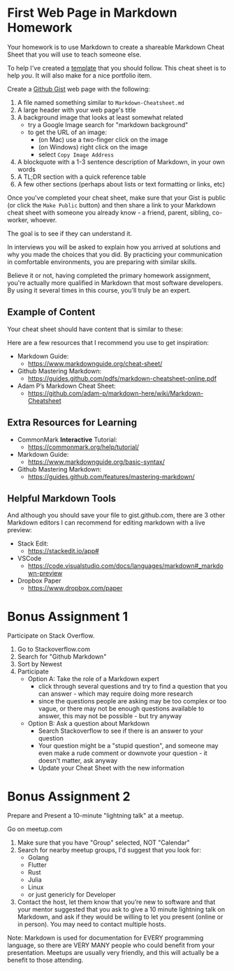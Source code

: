 # First Web Page in Markdown Homework

Your homework is to use Markdown to create a shareable Markdown Cheat Sheet that you will use to teach someone else.

To help I've created a [template](001-Markdown-Homework-Template.png) that you should follow. This cheat sheet is to help _you_. It will also make for a nice portfolio item.

Create a [Github Gist](https://gist.github.com) web page with the following:

1. A file named something similar to `Markdown-Cheatsheet.md`
2. A large header with your web page's title
3. A background image that looks at least somewhat related
    - try a Google Image search for "markdown background"
    - to get the URL of an image:
        - (on Mac) use a two-finger click on the image
        - (on Windows) right click on the image
        - select `Copy Image Address`
4. A blockquote with a 1-3 sentence description of Markdown, in your own words
5. A TL;DR section with a quick reference table
6. A few other sections (perhaps about lists or text formatting or links, etc)

Once you've completed your cheat sheet, make sure that your Gist is public (or click the `Make Public` button) and then share a link to your Markdown cheat sheet with someone you already know - a friend, parent, sibling, co-worker, whoever.

The goal is to see if they can understand it.

In interviews you will be asked to explain how you arrived at solutions and why you made the choices that you did.
By practicing your communication in comfortable environments, you are preparing with similar skills.

Believe it or not, having completed the primary homework assignment, you're actually more qualified in Markdown that most software developers. By using it several times in this course, you’ll truly be an expert.

## Example of Content

Your cheat sheet should have content that is similar to these:

Here are a few resources that I recommend you use to get inspiration:

- Markdown Guide:
    - https://www.markdownguide.org/cheat-sheet/
- Github Mastering Markdown:
    - https://guides.github.com/pdfs/markdown-cheatsheet-online.pdf
- Adam P’s Markdown Cheat Sheet:
    - https://github.com/adam-p/markdown-here/wiki/Markdown-Cheatsheet

## Extra Resources for Learning

- CommonMark **Interactive** Tutorial:
    - https://commonmark.org/help/tutorial/
- Markdown Guide:
    - https://www.markdownguide.org/basic-syntax/
- Github Mastering Markdown:
    - https://guides.github.com/features/mastering-markdown/

## Helpful Markdown Tools

And although you should save your file to gist.github.com, there are 3 other Markdown editors I can recommend for editing markdown with a live preview:

- Stack Edit:
    - https://stackedit.io/app#
- VSCode
    - https://code.visualstudio.com/docs/languages/markdown#_markdown-preview
- Dropbox Paper
    - https://www.dropbox.com/paper

# Bonus Assignment 1

Participate on Stack Overflow.

1. Go to Stackoverflow.com
2. Search for "Github Markdown"
3. Sort by Newest
4. Participate
    - Option A: Take the role of a Markdown expert
        - click through several questions and try to find a question that you can answer - which may require doing more research
        - since the questions people are asking may be too complex or too vague, or there may not be enough questions available to answer, this may not be possible - but try anyway
    - Option B: Ask a question about Markdown
        - Search Stackoverflow to see if there is an answer to your question
        - Your question might be a "stupid question", and someone may even make a rude comment or downvote your question - it doesn't matter, ask anyway
        - Update your Cheat Sheet with the new information

# Bonus Assignment 2

Prepare and Present a 10-minute "lightning talk" at a meetup.

Go on meetup.com
1. Make sure that you have "Group" selected, NOT "Calendar"
2. Search for nearby meetup groups, I'd suggest that you look for:
    - Golang
    - Flutter
    - Rust
    - Julia
    - Linux
    - or just genericly for Developer
3. Contact the host, let them know that you’re new to software and that your mentor suggested that you ask to give a 10 minute lightning talk on Markdown, and ask if they would be willing to let you present (online or in person). You may need to contact multiple hosts.

Note: Markdown is used for documentation for EVERY programming language, so there are VERY MANY people who could benefit from your presentation. Meetups are usually very friendly, and this will actually be a benefit to those attending.
